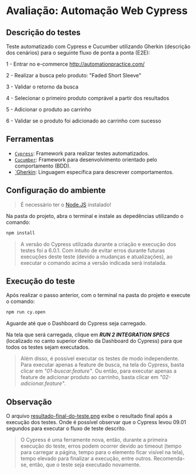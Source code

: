 # Avaliação: Automação Web Cypress

## Descrição do testes

Teste automatizado com Cypress e Cucumber utilizando Gherkin (descrição dos cenários) para o seguinte fluxo de ponta a ponta (E2E):

1 - Entrar no e-commerce http://automationpractice.com/

2 - Realizar a busca pelo produto: "Faded Short Sleeve"

3 - Validar o retorno da busca

4 - Selecionar o primeiro produto comprável a partir dos resultados

5 - Adicionar o produto ao carrinho

6 - Validar se o produto foi adicionado ao carrinho com sucesso

## Ferramentas

- [`Cypress`](https://on.cypress.io): Framework para realizar testes automatizados.
- [`Cucumber`](https://cucumber.io/): Framework para desenvolvimento orientado pelo comportamento (BDD).
- [`Gherkin](https://cucumber.io/docs/gherkin/reference/): Linguagem específica para descrever comportamentos.

## Configuração do ambiente

> É necessário ter o [Node.JS](https://nodejs.org/en/download/) instalado!

Na pasta do projeto, abra o terminal e instale as depedências utilizando o comando:

```bash
npm install
```

> A versão do Cypress utilizada durante a criação e execução dos testes foi a 6.0.1. Com intuito de evitar erros durante futuras execuções deste teste (devido a mudanças e atualizações), ao executar o comando acima a versão indicada será instalada.

## Execução do teste

Após realizar o passo anterior, com o terminal na pasta do projeto e execute o comando:

```bash
npm run cy.open
```

Aguarde até que o Dashboard do Cypress seja carregado.

Na tela que será carregada, clique em **_RUN 2 INTEGRATION SPECS_** (localizado no canto superior direito da Dashboard do Cypress) para que todos os testes sejam executados.

> Além disso, é possível executar os testes de modo independente. Para executar apenas a feature de busca, na tela do Cypress, basta clicar em *"01-buscar.feature"*. Ou então, para executar apenas a feature de adicionar produto ao carrinho, basta clicar em *"02-adicionar.feature"*.

## Observação

O arquivo [resultado-final-do-teste.png](./resultado-final-do-teste.png) exibe o resultado final após a execução dos testes. Onde é possível observar que o Cypress levou 09.01 segundos para executar o fluxo de teste descrito.

> O Cypress é uma ferramente nova, então, durante a primeira execução do teste, erros podem ocorrer devido ao timeout (tempo para carregar a página, tempo para o elemento ficar visível na tela), tempo elevado para finalizar a execução, entre outros. Recomenda-se, então, que o teste seja executado novamente.